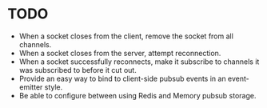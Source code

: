 TODO
===

- When a socket closes from the client, remove the socket from all channels.
- When a socket closes from the server, attempt reconnection.
- When a socket successfully reconnects, make it subscribe to channels it was subscribed to before it cut out.
- Provide an easy way to bind to client-side pubsub events in an event-emitter style.
- Be able to configure between using Redis and Memory pubsub storage.